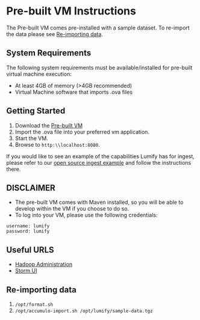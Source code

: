 # Pre-built VM Instructions

The Pre-built VM comes pre-installed with a sample dataset. To re-import the data please see [Re-importing data](#re-importing-data).

## System Requirements

The following system requirements must be available/installed for pre-built virtual machine execution:

* At least 4GB of memory (>4GB recommended)
* Virtual Machine software that imports .ova files

## Getting Started

1. Download the [Pre-built VM](http://bits.lumify.io/vm/lumify-2013-12-02.ova)
2. Import the .ova file into your preferred vm application.
3. Start the VM.
4. Browse to ```http:\\localhost:8080```. 

If you would like to see an example of the capabilities Lumify has for ingest, please refer to our [open source ingest example](https://github.com/nearinfinity/lumify-twitter) and follow the instructions there.

## DISCLAIMER
* The pre-built VM comes with Maven installed, so you will be able to develop within the VM if you choose to do so.
* To log into your VM, please use the following credentials:
```
username: lumify
password: lumify
```

## Useful URLS
* [Hadoop Administration](http://192.168.33.10:50070/dfshealth.jsp)
* [Storm UI](http://192.168.33.10:8080/)

## Re-importing data
1. ```/opt/format.sh```
2. ```/opt/accumulo-import.sh /opt/lumify/sample-data.tgz```
